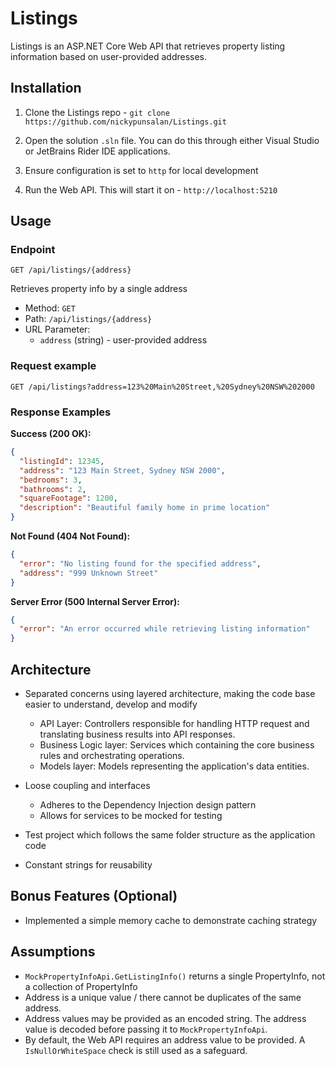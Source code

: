 # Listings
Listings is an ASP.NET Core Web API that retrieves property listing information based on user-provided addresses.

## Installation
1. Clone the Listings repo - `git clone https://github.com/nickypunsalan/Listings.git`

2. Open the solution `.sln` file. You can do this through either Visual Studio or JetBrains Rider IDE applications.
3. Ensure configuration is set to `http` for local development
4. Run the Web API. This will start it on - `http://localhost:5210`

## Usage

### Endpoint
`GET /api/listings/{address}`

Retrieves property info by a single address
- Method: `GET`
- Path: `/api/listings/{address}`
- URL Parameter:
  - `address` (string) - user-provided address 

### Request example
```
GET /api/listings?address=123%20Main%20Street,%20Sydney%20NSW%202000
```

### Response Examples

**Success (200 OK):**

```json
{
  "listingId": 12345,
  "address": "123 Main Street, Sydney NSW 2000",
  "bedrooms": 3,
  "bathrooms": 2,
  "squareFootage": 1200,
  "description": "Beautiful family home in prime location"
}
```

**Not Found (404 Not Found):**

```json
{
  "error": "No listing found for the specified address",
  "address": "999 Unknown Street"
}
```

**Server Error (500 Internal Server Error):**

```json
{
  "error": "An error occurred while retrieving listing information"
}
```

## Architecture

- Separated concerns using layered architecture, making the code base easier to understand, develop and modify
  - API Layer: Controllers responsible for handling HTTP request and translating business results into API responses.
  - Business Logic layer: Services which containing the core business rules and orchestrating operations.
  - Models layer: Models representing the application's data entities.
  

- Loose coupling and interfaces
  - Adheres to the Dependency Injection design pattern 
  - Allows for services to be mocked for testing


- Test project which follows the same folder structure as the application code


- Constant strings for reusability

## Bonus Features (Optional)
- Implemented a simple memory cache to demonstrate caching strategy


## Assumptions

- `MockPropertyInfoApi.GetListingInfo()` returns a single PropertyInfo, not a collection of PropertyInfo
- Address is a unique value / there cannot be duplicates of the same address.
- Address values may be provided as an encoded string. The address value is decoded before passing it to `MockPropertyInfoApi`.
- By default, the Web API requires an address value to be provided. A `IsNullOrWhiteSpace` check is still used as a safeguard.